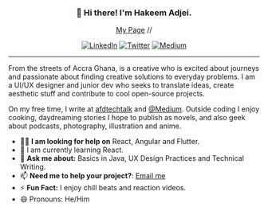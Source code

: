 <h3 align="center">👋 Hi there! I'm Hakeem Adjei. </h3>
<p align="center">
 <a href="https://namiji.disha.page">My Page</a> //
 </p>
 <p align="center">
   <a href="https://www.linkedin.com/in/hfadjei/"><img alt="LinkedIn" src="https://img.shields.io/badge/-Hakeem Adjei-black?style=flat-square&logo=Linkedin&logoColor=white&link=https://www.linkedin.com/in/hfadjei/"></a>
   <a href="https://twitter.com/nxmiji"><img alt="Twitter" src="https://img.shields.io/badge/-@nxmiji-black?style=flat-square&logo=twitter&logoColor=white&link=https://twitter.com/nxmiji"></a>
   <a href="https://medium.com/@namijiwrites"><img alt="Medium" src="https://img.shields.io/badge/-@namijiwrites-03a57a?style=flat-square&color=000000&labelColor=000000&logo=Medium&link=https://medium.com/@namijiwrites"></a>

 </p>
 
---
 From the streets of Accra Ghana, is a creative who is excited about journeys and passionate about finding creative solutions to everyday problems. 
 I am a UI/UX designer and junior dev who seeks to translate ideas, create aesthetic stuff and contribute to cool open-source projects.
 
 On my free time, I write at [afdtechtalk](afd-techtalk.com) and [@Medium](https://medium.com/@namijiwrites).
 Outside coding I enjoy cooking, daydreaming stories I hope to publish as novels, and also geek about podcasts, photography, illustration and anime. 

- 🙏🏾 **I am looking for help on** React, Angular and Flutter.
- 🧐 I am currently learning React.
- 💬 **Ask me about:** Basics in Java, UX Design Practices and Technical Writing.
- 📫 **Need me to help your project?**: [Email me](mailto:hakeem_adjei@outlook.com)
- ⚡ **Fun Fact:** I enjoy chill beats and reaction videos.
- 😄 Pronouns: He/Him

